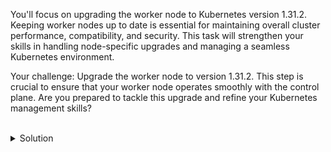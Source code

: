 You'll focus on upgrading the worker node to Kubernetes version 1.31.2. Keeping worker nodes up to date is essential for maintaining overall cluster performance, compatibility, and security. This task will strengthen your skills in handling node-specific upgrades and managing a seamless Kubernetes environment.

Your challenge: Upgrade the worker node to version 1.31.2. This step is crucial to ensure that your worker node operates smoothly with the control plane. Are you prepared to tackle this upgrade and refine your Kubernetes management skills?

<br>
<details><summary>Solution</summary>
<br>

```plain
sudo kubeadm upgrade node
```{{exec}}

After updating kubeadm, you should also update kubectl and kubelet on your cluster nodes.


Prepare the node for maintenance by marking it unschedulable and evicting the workloads:

```plain
kubectl drain node01 --ignore-daemonsets
```{{exec}}

Connect via `ssh` to node01:

```plain
ssh node01
```{{exec}}

Upgrade the kubelet and kubectl:
```plain
sudo apt-mark unhold kubelet kubectl && \
sudo apt-get update && sudo apt-get install -y kubelet='1.31.2-1.1' kubectl='1.31.2-1.1' && \
sudo apt-mark hold kubelet kubectl
```{{exec}}

Restart the kubelet:
```plain
sudo systemctl daemon-reload
sudo systemctl restart kubelet
```{{exec}}

Come back to controlplane node and bring the node back online by marking it schedulable:
```plain
kubectl uncordon node01
```{{exec}}

Verify that the worker node was updated to 1.31.2:

```bash
kubectl get nodes
```

```bash
NAME           STATUS   ROLES           AGE    VERSION
controlplane   Ready    control-plane   6d7h   v1.31.2
node01         Ready    <none>          6d6h   v1.31.2
```
</details>
